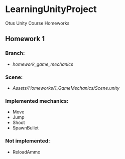 # LearningUnityProject
Otus Unity Course Homeworks

## Homework 1

### Branch: 
- *homework_game_mechanics*
### Scene: 
- *Assets/Homeworks/1_GameMechanics/Scene.unity*
### Implemented mechanics:
- Move 
- Jump
- Shoot
- SpawnBullet
### Not implemented:
- ReloadAmmo